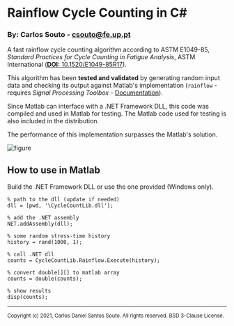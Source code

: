 # Rainflow Cycle Counting in C#

### By: Carlos Souto - csouto@fe.up.pt

A fast rainflow cycle counting algorithm according to
ASTM E1049-85,
*Standard Practices for Cycle Counting in Fatigue Analysis*,
ASTM International ([**DOI:** 10.1520/E1049-85R17](https://doi.org/10.1520/E1049-85R17)).

This algorithm has been **tested and validated** by generating random input data and checking its output against Matlab's implementation (``rainflow`` - requires *Signal Processing Toolbox* - [Documentation](https://www.mathworks.com/help/signal/ref/rainflow.html)).

Since Matlab can interface with a .NET Framework DLL, this code was compiled and used in Matlab for testing.
The Matlab code used for testing is also included in the distribution.

The performance of this implementation surpasses the Matlab's solution.

![figure](https://user-images.githubusercontent.com/83190503/120391945-ae479600-c327-11eb-9dba-5908863c9ab2.png)

## How to use in Matlab

Build the .NET Framework DLL or use the one provided (Windows only).

```
% path to the dll (update if needed)
dll = [pwd, '\CycleCountLib.dll'];

% add the .NET assembly
NET.addAssembly(dll);

% some random stress-time history
history = rand(1000, 1);

% call .NET dll
counts = CycleCountLib.Rainflow.Execute(history);

% convert double[][] to matlab array
counts = double(counts);

% show results
disp(counts);
```

---
<sup>
  Copyright (c) 2021, Carlos Daniel Santos Souto.
  All rights reserved.
  BSD 3-Clause License.
<sup>
